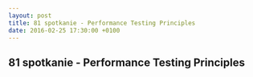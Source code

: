```yaml
---
layout: post
title: 81 spotkanie - Performance Testing Principles
date: 2016-02-25 17:30:00 +0100
---
```

81 spotkanie - Performance Testing Principles
-----------------
